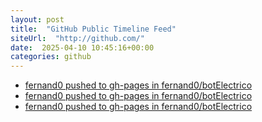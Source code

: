 ```yaml
---
layout: post
title:  "GitHub Public Timeline Feed"
siteUrl:  "http://github.com/"
date:  2025-04-10 10:45:16+00:00
categories: github
---
```

*  [fernand0 pushed to gh-pages in fernand0/botElectrico](https://github.com/fernand0/botElectrico/compare/08526e0dfb...e667f9d392)
*  [fernand0 pushed to gh-pages in fernand0/botElectrico](https://github.com/fernand0/botElectrico/compare/45bfc8f032...641915761b)
*  [fernand0 pushed to gh-pages in fernand0/botElectrico](https://github.com/fernand0/botElectrico/compare/8b8117636b...9c651c06a9)
